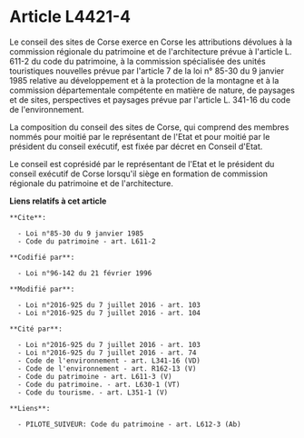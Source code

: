 # Article L4421-4

Le conseil des sites de Corse exerce en Corse les attributions dévolues à la commission régionale du patrimoine et de
l'architecture prévue à l'article L. 611-2 du code du patrimoine, à la commission spécialisée des unités touristiques
nouvelles prévue par l'article 7 de la loi n° 85-30 du 9 janvier 1985 relative au développement et à la protection de la
montagne et à la commission départementale compétente en matière de nature, de paysages et de sites, perspectives et paysages
prévue par l'article L. 341-16 du code de l'environnement. 

La composition du conseil des sites de Corse, qui comprend des membres nommés pour moitié par le représentant de l'Etat et
pour moitié par le président du conseil exécutif, est fixée par décret en Conseil d'Etat. 

Le conseil est coprésidé par le représentant de l'Etat et le président du conseil exécutif de Corse lorsqu'il siège en
formation de commission régionale du patrimoine et de l'architecture.

**Liens relatifs à cet article**

	**Cite**:

	  - Loi n°85-30 du 9 janvier 1985
	  - Code du patrimoine - art. L611-2

	**Codifié par**:

	  - Loi n°96-142 du 21 février 1996

	**Modifié par**:

	  - Loi n°2016-925 du 7 juillet 2016 - art. 103
	  - Loi n°2016-925 du 7 juillet 2016 - art. 104

	**Cité par**:

	  - Loi n°2016-925 du 7 juillet 2016 - art. 103
	  - Loi n°2016-925 du 7 juillet 2016 - art. 74
	  - Code de l'environnement - art. L341-16 (VD)
	  - Code de l'environnement - art. R162-13 (V)
	  - Code du patrimoine - art. L611-3 (V)
	  - Code du patrimoine. - art. L630-1 (VT)
	  - Code du tourisme. - art. L351-1 (V)

	**Liens**:

	  - PILOTE_SUIVEUR: Code du patrimoine - art. L612-3 (Ab)
